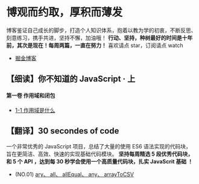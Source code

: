 # 博观而约取，厚积而薄发
博客鉴证自己成长的脚步，打造个人知识体系，抱着以教为学的初衷，不断反思、刻意练习，携手共进，坚持不懈，加油哦！
**行动、坚持，种树最好的时间是十年前，其次是现在！每周两篇，一直在努力！**
喜欢请点 star，订阅请点 watch 

- [掘金博客](https://juejin.im/user/5b1f52f6e51d4506a4104a56/posts)

## 【细读】你不知道的 JavaScript · 上 
#### 第一卷 作用域和闭包
- [1-1 作用域是什么](https://github.com/liuxx052/blog/issues/1)



## 【翻译】30 secondes of code 
一个非常优秀的 JavaScript 项目，总结了大量的使用 ES6 语法实现的代码块，旨在更简洁、高效、快速的实现基础代码模块。 **坚持每周精选 5 段优秀代码块，和 5 个 API ，达到每 30 秒学会使用一个高质量代码块，扎实 JavaScrit 基础 ！**
- (NO.01)  [ary、 all、 allEqual、 any、 arrayToCSV](https://github.com/liuxx052/blog/issues/2)
